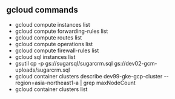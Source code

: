 ## gcloud commands
* gcloud compute instances list
* gcloud compute forwarding-rules list
* gcloud compute routes list
* gcloud compute operations list
* gcloud compute firewall-rules list
* gcloud sql instances list
* gsutil cp -p gs://sugarsql/sugarcrm.sql gs://dev02-gcm-uploads/sugarcrm.sql
* gcloud container clusters describe dev99-gke-gcp-cluster --region=asia-northeast1-a | grep maxNodeCount
* gcloud container clusters list
